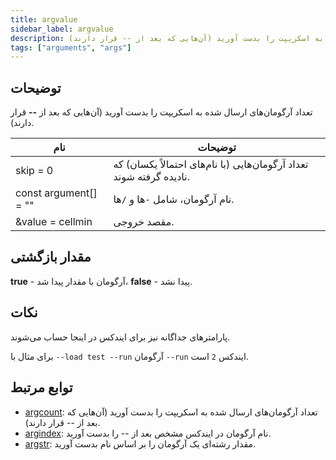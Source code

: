 ```yaml
---
title: argvalue
sidebar_label: argvalue
description: تعداد آرگومان‌های ارسال شده به اسکریپت را بدست آورید (آن‌هایی که بعد از -- قرار دارند).
tags: ["arguments", "args"]
---
```


## توضیحات

تعداد آرگومان‌های ارسال شده به اسکریپت را بدست آورید (آن‌هایی که بعد از **--** قرار دارند).

| نام                   | توضیحات                                                      |
| --------------------- | ------------------------------------------------------------ |
| skip = 0              | تعداد آرگومان‌هایی (با نام‌های احتمالاً یکسان) که نادیده گرفته شوند. |
| const argument[] = "" | نام آرگومان، شامل `-`ها و `/`ها.                            |
| &value = cellmin      | مقصد خروجی.                                                   |

## مقدار بازگشتی

**true** - آرگومان با مقدار پیدا شد، **false** - پیدا نشد.

## نکات

پارامترهای جداگانه نیز برای ایندکس در اینجا حساب می‌شوند.

برای مثال با `--load test --run` آرگومان `--run` ایندکس `2` است.

## توابع مرتبط

- [argcount](argcount): تعداد آرگومان‌های ارسال شده به اسکریپت را بدست آورید (آن‌هایی که بعد از -- قرار دارند).
- [argindex](argindex): نام آرگومان در ایندکس مشخص بعد از -- را بدست آورید.
- [argstr](argstr): مقدار رشته‌ای یک آرگومان را بر اساس نام بدست آورید.